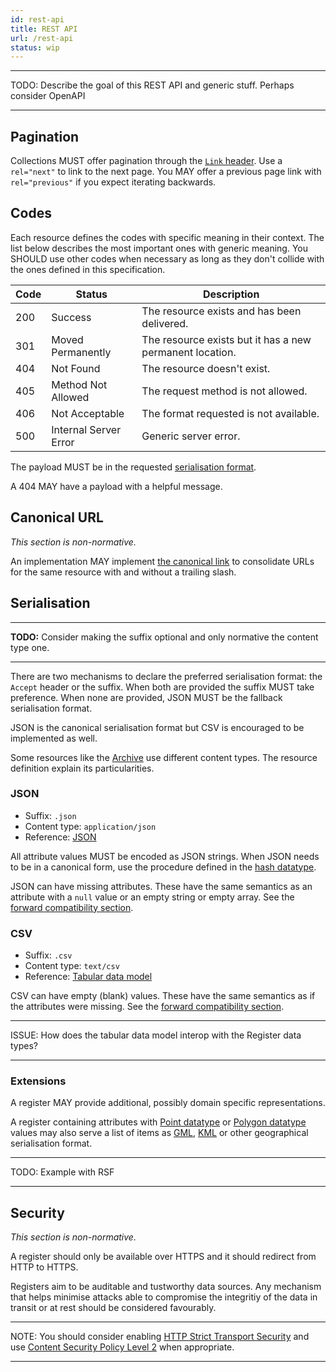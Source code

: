 ```yaml
---
id: rest-api
title: REST API
url: /rest-api
status: wip
---
```


***
TODO: Describe the goal of this REST API and generic stuff. Perhaps consider
OpenAPI
***

## Pagination

Collections MUST offer pagination through the [`Link` header](@rfc8288).
Use a `rel="next"` to link to the next page. You MAY offer a previous page
link with `rel="previous"` if you expect iterating backwards.

## Codes

Each resource defines the codes with specific meaning in their context. The
list below describes the most important ones with generic meaning. You SHOULD
use other codes when necessary as long as they don't collide with the ones
defined in this specification.

|Code|Status|Description|
|-|-|-|
|200|Success|The resource exists and has been delivered.|
|301|Moved Permanently|The resource exists but it has a new permanent location.|
|404|Not Found|The resource doesn't exist.|
|405|Method Not Allowed|The request method is not allowed.|
|406|Not Acceptable|The format requested is not available.|
|500|Internal Server Error|Generic server error.|

The payload MUST be in the requested [serialisation format](#serialisation).

A 404 MAY have a payload with a helpful message.

## Canonical URL

_This section is non-normative._

An implementation MAY implement [the canonical link](@rfc6596) to consolidate
URLs for the same resource with and without a trailing slash.


## Serialisation

***
**TODO:** Consider making the suffix optional and only normative the content
type one.
***

There are two mechanisms to declare the preferred serialisation format: the
`Accept` header or the suffix. When both are provided the suffix MUST take
preference. When none are provided, JSON MUST be the fallback serialisation
format.

JSON is the canonical serialisation format but CSV is encouraged to be
implemented as well.

Some resources like the [Archive](/rest-api/archive) use different content
types. The resource definition explain its particularities.


### JSON

* Suffix: `.json`
* Content type: `application/json`
* Reference: [JSON](@rfc8259)

All attribute values MUST be encoded as JSON strings. When JSON needs to be in
a canonical form, use the procedure defined in the [hash
datatype](/datatypes/hash).

JSON can have missing attributes. These have the same semantics as an
attribute with a `null` value or an empty string or empty array.  See the
[forward compatibility section](/data-model/evolve#forwards-compatibility).

### CSV

* Suffix: `.csv`
* Content type: `text/csv`
* Reference: [Tabular data model](@tabular-data-model)

CSV can have empty (blank) values. These have the same semantics as if
the attributes were missing.
See the [forward compatibility section](/data-model/evolve#forwards-compatibility).

***
ISSUE: How does the tabular data model interop with the Register data types?
***

### Extensions

A register MAY provide additional, possibly domain specific representations.

A register containing attributes with [Point datatype](/datatypes/point) or
[Polygon datatype](/datatypes/polygon) values may also serve a list of items
as [GML](@gml), [KML](@kml) or other geographical serialisation format.

***
TODO: Example with RSF
***


## Security

_This section is non-normative._

A register should only be available over HTTPS and it should redirect from
HTTP to HTTPS.

Registers aim to be auditable and tustworthy data sources. Any mechanism that
helps minimise attacks able to compromise the integritiy of the data in
transit or at rest should be considered favourably.

***
NOTE: You should consider enabling [HTTP Strict Transport Security](@rfc6797)
and use [Content Security Policy Level 2](@csp2) when appropriate.
***
